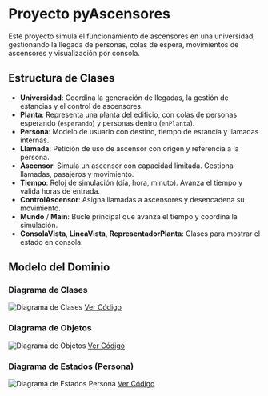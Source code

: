 # Proyecto pyAscensores

Este proyecto simula el funcionamiento de ascensores en una universidad, gestionando la llegada de personas, colas de espera, movimientos de ascensores y visualización por consola.

## Estructura de Clases

- **Universidad**: Coordina la generación de llegadas, la gestión de estancias y el control de ascensores.  
- **Planta**: Representa una planta del edificio, con colas de personas esperando (`esperando`) y personas dentro (`enPlanta`).  
- **Persona**: Modelo de usuario con destino, tiempo de estancia y llamadas internas.  
- **Llamada**: Petición de uso de ascensor con origen y referencia a la persona.  
- **Ascensor**: Simula un ascensor con capacidad limitada. Gestiona llamadas, pasajeros y movimiento.  
- **Tiempo**: Reloj de simulación (día, hora, minuto). Avanza el tiempo y valida horas de entrada.  
- **ControlAscensor**: Asigna llamadas a ascensores y desencadena su movimiento.  
- **Mundo** / **Main**: Bucle principal que avanza el tiempo y coordina la simulación.  
- **ConsolaVista**, **LineaVista**, **RepresentadorPlanta**: Clases para mostrar el estado en consola.  

## Modelo del Dominio

### Diagrama de Clases

![Diagrama de Clases]() [Ver Código ]()

### Diagrama de Objetos

![Diagrama de Objetos]() [Ver Código ]()

### Diagrama de Estados (Persona)

![Diagrama de Estados Persona]() [Ver Código ]()

